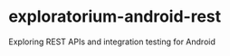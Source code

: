 exploratorium-android-rest
==========================

Exploring REST APIs and integration testing for Android